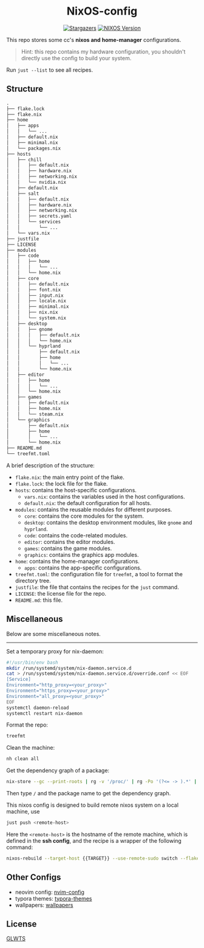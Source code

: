 <h1 align="center">NixOS-config</h1>

<p align="center">
	<a href="https://github.com/chillcicada/nixos-config/stargazers"><img alt="Stargazers" src="https://img.shields.io/github/stars/chillcicada/nixos-config?style=for-the-badge&logo=starship&color=C9CBFF&logoColor=D9E0EE&labelColor=302D41" /></a>
  <a href="https://nixos.org/"><img alt="NIXOS Version" src="https://img.shields.io/badge/NixOS-25.05-informational.svg?style=for-the-badge&logo=nixos&color=F2CDCD&logoColor=D9E0EE&labelColor=302D41" /></a>
</p>

This repo stores some cc's **nixos and home-manager** configurations.

> Hint: this repo contains my hardware configuration, you shouldn't directly use the config to build your system.

Run `just --list` to see all recipes.

## Structure

```txt
.
├── flake.lock
├── flake.nix
├── home
│   ├── apps
│   │   └── ...
│   ├── default.nix
│   ├── minimal.nix
│   └── packages.nix
├── hosts
│   ├── chill
│   │   ├── default.nix
│   │   ├── hardware.nix
│   │   ├── networking.nix
│   │   └── nvidia.nix
│   ├── default.nix
│   ├── salt
│   │   ├── default.nix
│   │   ├── hardware.nix
│   │   ├── networking.nix
│   │   ├── secrets.yaml
│   │   └── services
│   │       └── ...
│   └── vars.nix
├── justfile
├── LICENSE
├── modules
│   ├── code
│   │   ├── home
│   │   │   └── ...
│   │   └── home.nix
│   ├── core
│   │   ├── default.nix
│   │   ├── font.nix
│   │   ├── input.nix
│   │   ├── locale.nix
│   │   ├── minimal.nix
│   │   ├── nix.nix
│   │   └── system.nix
│   ├── desktop
│   │   ├── gnome
│   │   │   ├── default.nix
│   │   │   └── home.nix
│   │   └── hyprland
│   │       ├── default.nix
│   │       ├── home
│   │       │   └── ...
│   │       └── home.nix
│   ├── editor
│   │   ├── home
│   │   │   └── ...
│   │   └── home.nix
│   ├── games
│   │   ├── default.nix
│   │   ├── home.nix
│   │   └── steam.nix
│   └── graphics
│       ├── default.nix
│       ├── home
│       │   └── ...
│       └── home.nix
├── README.md
└── treefmt.toml
```

A brief description of the structure:

- `flake.nix`: the main entry point of the flake.
- `flake.lock`: the lock file for the flake.
- `hosts`: contains the host-specific configurations.
  - `vars.nix`: contains the variables used in the host configurations.
  - `default.nix`: the default configuration for all hosts.
- `modules`: contains the reusable modules for different purposes.
  - `core`: contains the core modules for the system.
  - `desktop`: contains the desktop environment modules, like `gnome` and `hyprland`.
  - `code`: contains the code-related modules.
  - `editor`: contains the editor modules.
  - `games`: contains the game modules.
  - `graphics`: contains the graphics app modules.
- `home`: contains the home-manager configurations.
  - `apps`: contains the app-specific configurations.
- `treefmt.toml`: the configuration file for `treefmt`, a tool to format the directory tree.
- `justfile`: the file that contains the recipes for the `just` command.
- `LICENSE`: the license file for the repo.
- `README.md`: this file.

## Miscellaneous

Below are some miscellaneous notes.

---

Set a temporary proxy for nix-daemon:

```sh
#!/usr/bin/env bash
mkdir /run/systemd/system/nix-daemon.service.d
cat > /run/systemd/system/nix-daemon.service.d/override.conf << EOF
[Service]
Environment="http_proxy=<your_proxy>"
Environment="https_proxy=<your_proxy>"
Environment="all_proxy=<your_proxy>"
EOF
systemctl daemon-reload
systemctl restart nix-daemon
```

Format the repo:

```sh
treefmt
```

Clean the machine:

```sh
nh clean all
```

Get the dependency graph of a package:

```sh
nix-store --gc --print-roots | rg -v '/proc/' | rg -Po '(?<= -> ).*' | xargs -o nix-tree
```

Then type `/` and the package name to get the dependency graph.

This nixos config is designed to build remote nixos system on a local machine, use

```sh
just push <remote-host>
```

Here the `<remote-host>` is the hostname of the remote machine, which is defined in the **ssh config**, and the recipe is a wrapper of the following command:

```sh
nixos-rebuild --target-host {{TARGET}} --use-remote-sudo switch --flake
```

## Other Configs

- neovim config: [nvim-config](https://github.com/chillcicada/nvim-config)
- typora themes: [typora-themes](https://github.com/chillcicada/typora-themes)
- wallpapers: [wallpapers](https://github.com/chillcicada/imgs)

## License

[GLWTS](LICENSE)
